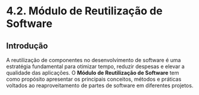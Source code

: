 # 4.2. Módulo de Reutilização de Software

## Introdução

A reutilização de componentes no desenvolvimento de software é uma estratégia fundamental para otimizar tempo, reduzir despesas e elevar a qualidade das aplicações. O **Módulo de Reutilização de Software** tem como propósito apresentar os principais conceitos, métodos e práticas voltados ao reaproveitamento de partes de software em diferentes projetos. 



